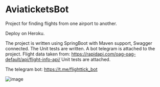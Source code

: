 # AviaticketsBot
 
Project for finding flights from one airport to another.

Deploy on Heroku.

The project is written using SpringBoot with Maven support, Swagger connected. The Unit tests are written. A bot telegram is attached to the project.
Flight data taken from: https://rapidapi.com/oag-oag-default/api/flight-info-api/
Unit tests are attached.

The telegram bot: https://t.me/flighttick_bot


![image](https://user-images.githubusercontent.com/115955812/220107431-cb962b46-68f5-4ca2-8d5b-d1d3000a5054.png)
